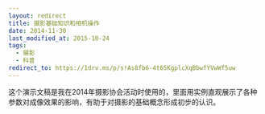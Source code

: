 ```yaml
---
layout: redirect
title: 摄影基础知识和相机操作
date: 2014-11-30
last_modified_at: 2015-10-24
tags:
  - 摄影
  - 科普
redirect_to: https://1drv.ms/p/s!As8fb6-4t65KgplcXqBbwfYVwWf5uw
---
```

这个演示文稿是我在2014年摄影协会活动时使用的，里面用实例直观展示了各种参数对成像效果的影响，有助于对摄影的基础概念形成初步的认识。